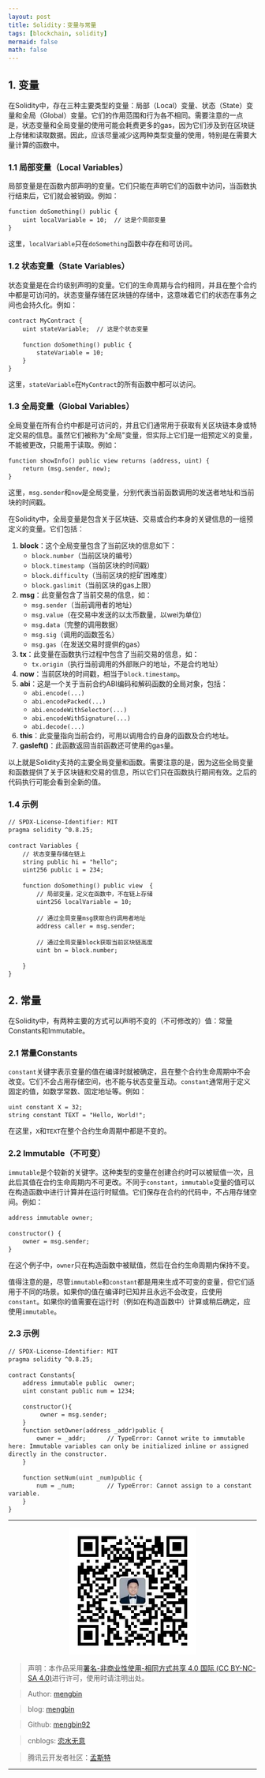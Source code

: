 ```yaml
---
layout: post
title: Solidity：变量与常量
tags: [blockchain, solidity]
mermaid: false
math: false
---  
```


## 1. 变量 


在Solidity中，存在三种主要类型的变量：局部（Local）变量、状态（State）变量和全局（Global）变量。它们的作用范围和行为各不相同。需要注意的一点是，状态变量和全局变量的使用可能会耗费更多的gas，因为它们涉及到在区块链上存储和读取数据。因此，应该尽量减少这两种类型变量的使用，特别是在需要大量计算的函数中。

### 1.1 局部变量（Local Variables）

局部变量是在函数内部声明的变量。它们只能在声明它们的函数中访问，当函数执行结束后，它们就会被销毁。例如：

```solidity
function doSomething() public {
    uint localVariable = 10;  // 这是个局部变量
}
```
  
这里，`localVariable`只在`doSomething`函数中存在和可访问。

### 1.2 状态变量（State Variables）

状态变量是在合约级别声明的变量。它们的生命周期与合约相同，并且在整个合约中都是可访问的。状态变量存储在区块链的存储中，这意味着它们的状态在事务之间也会持久化。例如：

```solidity
contract MyContract {
    uint stateVariable;  // 这是个状态变量

    function doSomething() public {
        stateVariable = 10;
    }
}
```

这里，`stateVariable`在`MyContract`的所有函数中都可以访问。

### 1.3 全局变量（Global Variables）

全局变量在所有合约中都是可访问的，并且它们通常用于获取有关区块链本身或特定交易的信息。虽然它们被称为"全局"变量，但实际上它们是一组预定义的变量，不能被更改，只能用于读取。例如：

```solidity
function showInfo() public view returns (address, uint) {
    return (msg.sender, now);
}
```

这里，`msg.sender`和`now`是全局变量，分别代表当前函数调用的发送者地址和当前块的时间戳。  

在Solidity中，全局变量是包含关于区块链、交易或合约本身的关键信息的一组预定义的变量。它们包括：

1. **block**：这个全局变量包含了当前区块的信息如下：
   - `block.number`（当前区块的编号）
   - `block.timestamp`（当前区块的时间戳）
   - `block.difficulty`（当前区块的挖矿困难度）
   - `block.gaslimit`（当前区块的gas上限）
2. **msg**：此变量包含了当前交易的信息，如：
   - `msg.sender`（当前调用者的地址）
   - `msg.value`（在交易中发送的以太币数量，以wei为单位）
   - `msg.data`（完整的调用数据）
   - `msg.sig`（调用的函数签名）
   - `msg.gas`（在发送交易时提供的gas）
3. **tx**：此变量在函数执行过程中包含了当前交易的信息，如：
   - `tx.origin`（执行当前调用的外部账户的地址，不是合约地址）
4. **now**：当前区块的时间戳，相当于`block.timestamp`。
5. **abi**：这是一个关于当前合约ABI编码和解码函数的全局对象，包括：
   - `abi.encode(...)`
   - `abi.encodePacked(...)`
   - `abi.encodeWithSelector(...)`
   - `abi.encodeWithSignature(...)`
   - `abi.decode(...)`
6. **this**：此变量指向当前合约，可用以调用合约自身的函数及合约地址。
7. **gasleft()**：此函数返回当前函数还可使用的gas量。

以上就是Solidity支持的主要全局变量和函数。需要注意的是，因为这些全局变量和函数提供了关于区块链和交易的信息，所以它们只在函数执行期间有效。之后的代码执行可能会看到全新的值。

### 1.4 示例  

```solidity
// SPDX-License-Identifier: MIT
pragma solidity ^0.8.25;

contract Variables {
    // 状态变量存储在链上
    string public hi = "hello";
    uint256 public i = 234;

    function doSomething() public view  {
        // 局部变量，定义在函数中，不在链上存储
        uint256 localVariable = 10;

        // 通过全局变量msg获取合约调用者地址
        address caller = msg.sender;

        // 通过全局变量block获取当前区块链高度
        uint bn = block.number;
      
    }
}
```

## 2. 常量

在Solidity中，有两种主要的方式可以声明不变的（不可修改的）值：常量Constants和Immutable。

### 2.1 常量Constants
   
`constant`关键字表示变量的值在编译时就被确定，且在整个合约生命周期中不会改变。它们不会占用存储空间，也不能与状态变量互动。`constant`通常用于定义固定的值，如数学常数、固定地址等。例如：
   
```solidity
uint constant X = 32;
string constant TEXT = "Hello, World!";
```

在这里，`X`和`TEXT`在整个合约生命周期中都是不变的。

### 2.2 Immutable（不可变）

`immutable`是个较新的关键字。这种类型的变量在创建合约时可以被赋值一次，且此后其值在合约生命周期内不可更改。不同于`constant`，`immutable`变量的值可以在构造函数中进行计算并在运行时赋值。它们保存在合约的代码中，不占用存储空间。例如：

```solidity
address immutable owner;
   
constructor() {
    owner = msg.sender;
}
```

在这个例子中，`owner`只在构造函数中被赋值，然后在合约生命周期内保持不变。

值得注意的是，尽管`immutable`和`constant`都是用来生成不可变的变量，但它们适用于不同的场景。如果你的值在编译时已知并且永远不会改变，应使用`constant`。如果你的值需要在运行时（例如在构造函数中）计算或稍后确定，应使用`immutable`。  

### 2.3 示例  

```solidity
// SPDX-License-Identifier: MIT
pragma solidity ^0.8.25;

contract Constants{
    address immutable public  owner;
    uint constant public num = 1234;

    constructor(){
         owner = msg.sender;
    }
    function setOwner(address _addr)public {
        owner = _addr;      // TypeError: Cannot write to immutable here: Immutable variables can only be initialized inline or assigned directly in the constructor.
    }

    function setNum(uint _num)public {
        num = _num;         // TypeError: Cannot assign to a constant variable.
    }
}
```

---

<div align="center">
  <img src="../img/qrcode_wechat.jpg" alt="孟斯特">
</div>

> 声明：本作品采用[署名-非商业性使用-相同方式共享 4.0 国际 (CC BY-NC-SA 4.0)](https://creativecommons.org/licenses/by-nc-sa/4.0/deed.zh)进行许可，使用时请注明出处。  

> Author: [mengbin](mengbin1992@outlook.com)  

> blog: [mengbin](https://mengbin.top)  

> Github: [mengbin92](https://mengbin92.github.io/)  

> cnblogs: [恋水无意](https://www.cnblogs.com/lianshuiwuyi/)  

> 腾讯云开发者社区：[孟斯特](https://cloud.tencent.com/developer/user/6649301)  

---
